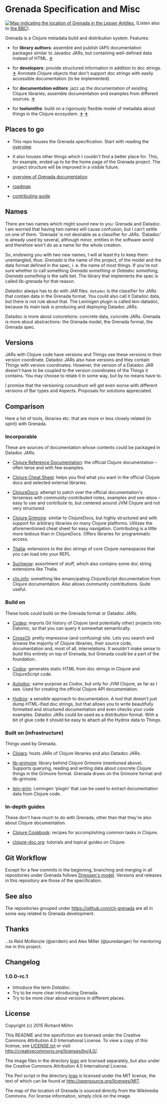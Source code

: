 # Grenada Specification and Misc

[![Map indicating the location of Grenada in the Lesser
Antilles.](https://upload.wikimedia.org/wikipedia/commons/5/53/Grenada_in_its_region.svg)](https://commons.wikimedia.org/wiki/File:Grenada_in_its_region.svg#/media/File:Grenada_in_its_region.svg)
(Listen also to [the BBC](http://www.bbc.co.uk/programmes/b02x5j69)).

Grenada is a Clojure metadata build and distribution system. Features:

 - for **library authors**: assemble and publish (API) documentation packages
   similar to Javadoc JARs, but containing well-defined data instead of HTML.
   [✈](https://github.com/clj-grenada/lein-datadoc/tree/master)

 - for **developers**: provide structured information in addition to doc
   strings.
   [✈](https://github.com/clj-grenada/grenada-spec/blob/devel/NewModel.md)
   Annotate Clojure objects that don't support doc strings with easily
   accessible documentation (to be implemented).

 - for **documentation editors**: jazz up the documentation of existing Clojure
   libraries; assemble documentation and examples from different sources.
   [✈](https://github.com/clj-grenada/lib-grenada/blob/master/doc/doc/tutorial.md)

 - for **toolsmiths**: build on a rigorously flexible model of metadata about
   things in the Clojure ecosystem.
   [✈](https://github.com/clj-grenada/grenada-spec/blob/master/NewModel.md)
   [✈](https://github.com/clj-grenada/lib-grenada/tree/master)

## Places to go

 - This repo houses the Grenada specification. Start with reading the
   [overview](SpecOverview.md).

 - It also houses other things which I couldn't find a better place for.
   This, for example, ended up to be the home page of the Grenada project.
   The project structure will be improved in a visible future.

 - [overview of Grenada
   documentation](https://github.com/clj-grenada/lib-grenada/blob/master/doc/overview.md)

 - [roadmap](roadmap.md)

 - [contributing guide](contributing.md)

## Names

There are two names which might sound new to you: Grenada and Datadoc. I am
worried that having two names will cause confusion, but I can't settle on one of
them. ‘Grenada’ is not desirable as a classifier for JARs. ‘Datadoc’ is already
used by several, although minor, entities in the software world and therefore
won't do as a name for the whole creation.

So, endowing you with two new names, I will at least try to keep them
unentangled, thus: *Grenada* is the name of the project, of the model and the
data format defined in the spec, i. e. the name of most things. If you're not
sure whether to call something *Grenada something* or *Datadoc something*,
*Grenada something* is the safe bet. The library that implements the spec is
called lib-grenada for that reason.

*Datadoc* always has to do with JAR files. `datadoc` is the classifier for JARs
that contain data in the Grenada format. You could also call it Datadoc data,
but there is not rule about that. The Leiningen plugin is called lein-datadoc,
because its main task is producing and deploying Datadoc JARs.

Datadoc is more about concretions: concrete data, concrete JARs. Grenada is more
about abstractions: the Grenada model, the Grenada format, the Grenada spec.

## Versions

JARs with Clojure code have versions and Things use these versions in their
version coordinate. Datadoc JARs also have versions and they contain Things with
version coordinates. However, the version of a Datadoc JAR doesn't have to be
coupled to the version coordinates of the Things it contains. You may choose to
relate it in some way, but by no means have to.

I promise that the versioning conundrum will get even worse with different
versions of Bar types and Aspects. Proposals for solutions appreciated.

## Comparison

Here a list of tools, libraries etc. that are more or less closely related (in
spirit) with Grenada.

### Incorporable

These are sources of documentation whose contents could be packaged in Datadoc
JARs.

 - [Clojure Reference Documentation](http://clojure.org/documentation): the
   official Clojure documentation – often terse and with few examples.

 - [Clojure Cheat Sheet](http://clojure.org/cheatsheet): helps you find what you
   want in the official Clojure docs and selected external libraries.

 - [ClojureDocs](https://clojuredocs.org): attempt to patch over the official
   documentation's terseness with community-contributed notes, examples and
   see-alsos – easy to use and contribute to, but centered around JVM Clojure
   and not very structured.

 - [Clojure Grimoire](http://conj.io): similar to ClojureDocs, but highly
   structured and with support for arbitrary libraries on many Clojure
   platforms. Utilizes the aforementioned cheat sheet for easy navigation.
   Contributing is a little more tedious than in ClojureDocs. Offers libraries
   for programmatic access.

 - [Thalia](https://github.com/jafingerhut/thalia): extensions to the doc
   strings of core Clojure namespaces that you can load into your REPL.

 - [Suchwow](https://github.com/marick/suchwow): assortment of stuff, which also
   contains some doc string extensions like Thalia.

 - [cljs.info](http://cljs.info/cheatsheet/): something like emancipating
   ClojureScript documentation from Clojure documentation. Also allows community
   contributions. Quite useful.

### Build on

These tools could build on the Grenada format or Datadoc JARs.

 - [Codeq](http://blog.datomic.com/2012/10/codeq.html): imports Git history of
   Clojure (and potentially other) projects into Datomic, so that you can query
   it somewhat semantically.

 - [CrossClj](https://crossclj.info/): pretty impressive (and confusing) site.
   Lets you search and browse the majority of Clojure libraries, their source
   code, documentation and, most of all, interrelations. It wouldn't make sense
   to build this entirely on top of Grenada, but Grenada could be a part of the
   foundation.

 - [Codox](https://github.com/weavejester/codox): generates static HTML from
   doc strings in Clojure and ClojureScript code.

 - [Autodoc](https://github.com/tomfaulhaber/autodoc): same purpose as Codox,
   but only for JVM Clojure, as far as I see. Used for creating the official
   Clojure API documentation.

 - [Hydrox](https://github.com/helpshift/hydrox): a sensible approach to
   documentation. A tool that doesn't just dump HTML-ified doc strings, but that
   allows you to write beautifully formatted and structured documentation and
   even checks your code examples. Datadoc JARs could be used as a distribution
   format. With a bit of glue code it should be easy to attach all the Hydrox
   data to Things.

### Built on (infrastructure)

Things used by Grenada.

 - [Clojars](https://clojars.org): hosts JARs of Clojure libraries and also
   Datadoc JARs.

 - [lib-grimoire](https://github.com/clojure-grimoire/lib-grimoire): library
   behind Clojure Grimoire (mentioned above). Supports querying, reading and
   writing data about concrete Clojure things in the Grimoire format. Grenada
   draws on the Grimoire format and lib-grimoire.

 - [lein-grim](https://github.com/clojure-grimoire/lein-grim): Leiningen
   ‘plugin’ that can be used to extract documentation data from Clojure code.

### In-depth guides

These don't have much to do with Grenada, other than that they're also about
Clojure documentation.

 - [Clojure Cookbook](https://github.com/clojure-cookbook/clojure-cookbook):
   recipes for accomplishing common tasks in Clojure.

 - [clojure-doc.org](http://clojure-doc.org/): tutorials and topical guides on
   Clojure.


## Git Workflow

Except for a few commits in the beginning, branching and merging in all
repositories under Grenada follows [Driessen's
model](http://nvie.com/posts/a-successful-git-branching-model/). Versions and
releases in this repository are those of the specification.

## See also

The repositories grouped under https://github.com/clj-grenada are all in some
way related to Grenada development.

## Thanks

…to Reid McKenzie (@arrdem) and Alex Miller (@puredanger) for mentoring me in
this project.

## Changelog

### 1.0.0-rc.1

 - Introduce the term *Datadoc*.
 - Try to be more clear introducing Grenada.
 - Try to be more clear about versions in different places.

## License

Copyright (c) 2015 Richard Möhn

This README and the specifiction are licensed under the Creative Commons
Attribution 4.0 International License. To view a copy of this license, see
[LICENSE.txt](LICENSE.txt) or visit http://creativecommons.org/licenses/by/4.0/.

The image files in the directory [logo](/logo) are licensed separately, but also
under the Creative Commons Attribution 4.0 International License.

The Perl script in the directory [logo](/logo) is licensed under the MIT
license, the text of which can be found at http://opensource.org/licenses/MIT.

The map of the location of Grenada is sourced directly from the Wikimedia
Commons. For license information, simply click on the image.
